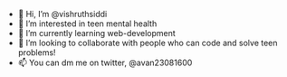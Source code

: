 - 👋 Hi, I’m @vishruthsiddi
- 👀 I’m interested in teen mental health
- 🌱 I’m currently learning web-development
- 💞️ I’m looking to collaborate with people who can code and solve teen problems!
- 📫 You can dm me on twitter, @avan23081600

